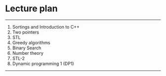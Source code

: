 # Lecture plan

---
   1. Sortings and Introduction to C++
   2. Two pointers
   3. STL
   4. Greedy algorithms
   5. Binary Search
   6. Number theory
   7. STL-2
   8. Dynamic programming 1 (DP1)

---